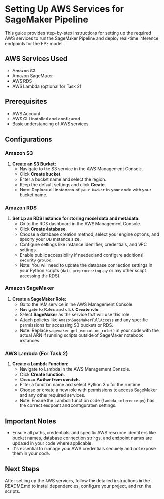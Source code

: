 # Setting Up AWS Services for SageMaker Pipeline

This guide provides step-by-step instructions for setting up the required AWS services to run the SageMaker Pipeline and deploy real-time inference endpoints for the FPE model.

## AWS Services Used

- Amazon S3
- Amazon SageMaker
- AWS RDS
- AWS Lambda (optional for Task 2)

## Prerequisites

- AWS Account
- AWS CLI installed and configured
- Basic understanding of AWS services

## Configurations

### Amazon S3

1. **Create an S3 Bucket:**
   - Navigate to the S3 service in the AWS Management Console.
   - Click **Create bucket**.
   - Enter a bucket name and select the region.
   - Keep the default settings and click **Create**.
   - Note: Replace all instances of `your-bucket` in your code with your bucket name.

### Amazon RDS

1. **Set Up an RDS Instance for storing model data and metadata:**
   - Go to the RDS dashboard in the AWS Management Console.
   - Click **Create database**.
   - Choose a database creation method, select your engine options, and specify your DB instance size.
   - Configure settings like instance identifier, credentials, and VPC settings.
   - Enable public accessibility if needed and configure additional security groups.
   - Note: You will need to update the database connection settings in your Python scripts (`data_preprocessing.py` or any other script accessing the RDS).

### Amazon SageMaker

1. **Create a SageMaker Role:**
   - Go to the IAM service in the AWS Management Console.
   - Navigate to Roles and click **Create role**.
   - Select **SageMaker** as the service that will use this role.
   - Attach policies like `AmazonSageMakerFullAccess` and any specific permissions for accessing S3 buckets or RDS.
   - Note: Replace `sagemaker.get_execution_role()` in your code with the actual ARN if running scripts outside of SageMaker notebook instances.

### AWS Lambda (For Task 2)

1. **Create a Lambda Function:**
   - Navigate to Lambda in the AWS Management Console.
   - Click **Create function**.
   - Choose **Author from scratch**.
   - Enter a function name and select Python 3.x for the runtime.
   - Choose or create a new role with permissions to access SageMaker and any other required services.
   - Note: Ensure the Lambda function code (`lambda_inference.py`) has the correct endpoint and configuration settings.

## Important Notes

- Ensure all paths, credentials, and specific AWS resource identifiers like bucket names, database connection strings, and endpoint names are updated in your code where applicable.
- It's essential to manage your AWS credentials securely and not expose them in your code.

## Next Steps

After setting up the AWS services, follow the detailed instructions in the README.md to install dependencies, configure your project, and run the scripts.
